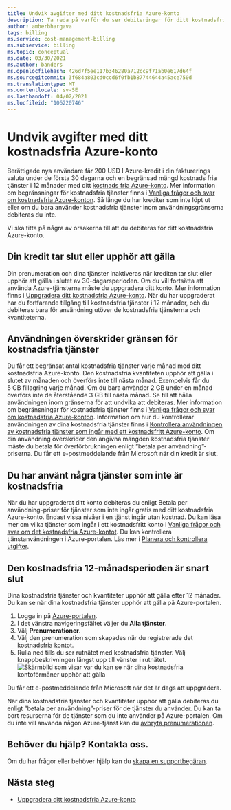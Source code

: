 ```yaml
---
title: Undvik avgifter med ditt kostnadsfria Azure-konto
description: Ta reda på varför du ser debiteringar för ditt kostnadsfria Azure-konto. Lär dig hur du undviker dessa kostnader.
author: amberbhargava
tags: billing
ms.service: cost-management-billing
ms.subservice: billing
ms.topic: conceptual
ms.date: 03/30/2021
ms.author: banders
ms.openlocfilehash: 426d7f5ee117b346280a712cc9f71ab0e617d64f
ms.sourcegitcommit: 3f684a803cd0ccd6f0fb1b87744644a45ace750d
ms.translationtype: MT
ms.contentlocale: sv-SE
ms.lasthandoff: 04/02/2021
ms.locfileid: "106220746"
---
```

# <a name="avoid-charges-with-your-azure-free-account"></a>Undvik avgifter med ditt kostnadsfria Azure-konto

Berättigade nya användare får 200 USD I Azure-kredit i din fakturerings valuta under de första 30 dagarna och en begränsad mängd kostnads fria tjänster i 12 månader med ditt [kostnads fria Azure-konto](https://azure.microsoft.com/free/). Mer information om begränsningar för kostnadsfria tjänster finns i [Vanliga frågor och svar om kostnadsfria Azure-konton](https://azure.microsoft.com/free/free-account-faq/). Så länge du har krediter som inte löpt ut eller om du bara använder kostnadsfria tjänster inom användningsgränserna debiteras du inte.

Vi ska titta på några av orsakerna till att du debiteras för ditt kostnadsfria Azure-konto.

## <a name="your-credit-runs-out-or-is-expired"></a>Din kredit tar slut eller upphör att gälla

Din prenumeration och dina tjänster inaktiveras när krediten tar slut eller upphör att gälla i slutet av 30-dagarsperioden. Om du vill fortsätta att använda Azure-tjänsterna måste du uppgradera ditt konto. Mer information finns i [Uppgradera ditt kostnadsfria Azure-konto](upgrade-azure-subscription.md). När du har uppgraderat har du fortfarande tillgång till kostnadsfria tjänster i 12 månader, och du debiteras bara för användning utöver de kostnadsfria tjänsterna och kvantiteterna.

## <a name="usage-exceeds-the-limits-of-free-services"></a>Användningen överskrider gränsen för kostnadsfria tjänster

Du får ett begränsat antal kostnadsfria tjänster varje månad med ditt kostnadsfria Azure-konto. Den kostnadsfria kvantiteten upphör att gälla i slutet av månaden och överförs inte till nästa månad. Exempelvis får du 5 GB fillagring varje månad. Om du bara använder 2 GB under en månad överförs inte de återstående 3 GB till nästa månad. Se till att hålla användningen inom gränserna för att undvika att debiteras. Mer information om begränsningar för kostnadsfria tjänster finns i [Vanliga frågor och svar om kostnadsfria Azure-konton](https://azure.microsoft.com/free/free-account-faq/). Information om hur du kontrollerar användningen av dina kostnadsfria tjänster finns i [Kontrollera användningen av kostnadsfria tjänster som ingår med ett kostnadsfritt Azure-konto](check-free-service-usage.md). Om din användning överskrider den angivna mängden kostnadsfria tjänster måste du betala för överförbrukningen enligt ”betala per användning”-priserna. Du får ett e-postmeddelande från Microsoft när din kredit är slut.

## <a name="you-used-some-services-that-arent-free"></a>Du har använt några tjänster som inte är kostnadsfria

När du har uppgraderat ditt konto debiteras du enligt Betala per användning-priser för tjänster som inte ingår gratis med ditt kostnadsfria Azure-konto. Endast vissa nivåer i en tjänst ingår utan kostnad. Du kan läsa mer om vilka tjänster som ingår i ett kostnadsfritt konto i [Vanliga frågor och svar om det kostnadsfria Azure-kontot](https://azure.microsoft.com/free/free-account-faq/). Du kan kontrollera tjänstanvändningen i Azure-portalen. Läs mer i [Planera och kontrollera utgifter](../cost-management-billing-overview.md#plan-and-control-expenses).

## <a name="you-reached-the-end-of-your-free-12-months"></a>Den kostnadsfria 12-månadsperioden är snart slut

Dina kostnadsfria tjänster och kvantiteter upphör att gälla efter 12 månader. Du kan se när dina kostnadsfria tjänster upphör att gälla på Azure-portalen.

1. Logga in på [Azure-portalen](https://portal.azure.com).
1. I det vänstra navigeringsfältet väljer du **Alla tjänster**.
1.  Välj **Prenumerationer**.
1.  Välj den prenumeration som skapades när du registrerade det kostnadsfria kontot.
1.  Rulla ned tills du ser rutnätet med kostnadsfria tjänster. Välj knappbeskrivningen längst upp till vänster i rutnätet.
    ![Skärmbild som visar var du kan se när dina kostnadsfria kontoförmåner upphör att gälla](./media/avoid-charges-free-account/freeaccount-benefits-expiration-date.png)

Du får ett e-postmeddelande från Microsoft när det är dags att uppgradera.

När dina kostnadsfria tjänster och kvantiteter upphör att gälla debiteras du enligt ”betala per användning”-priser för de tjänster du använder. Du kan ta bort resurserna för de tjänster som du inte använder på Azure-portalen. Om du inte vill använda någon Azure-tjänst kan du [avbryta prenumerationen](cancel-azure-subscription.md).

## <a name="need-help-contact-us"></a>Behöver du hjälp? Kontakta oss.

Om du har frågor eller behöver hjälp kan du [skapa en supportbegäran](https://go.microsoft.com/fwlink/?linkid=2083458).

## <a name="next-steps"></a>Nästa steg
- [Uppgradera ditt kostnadsfria Azure-konto](upgrade-azure-subscription.md)